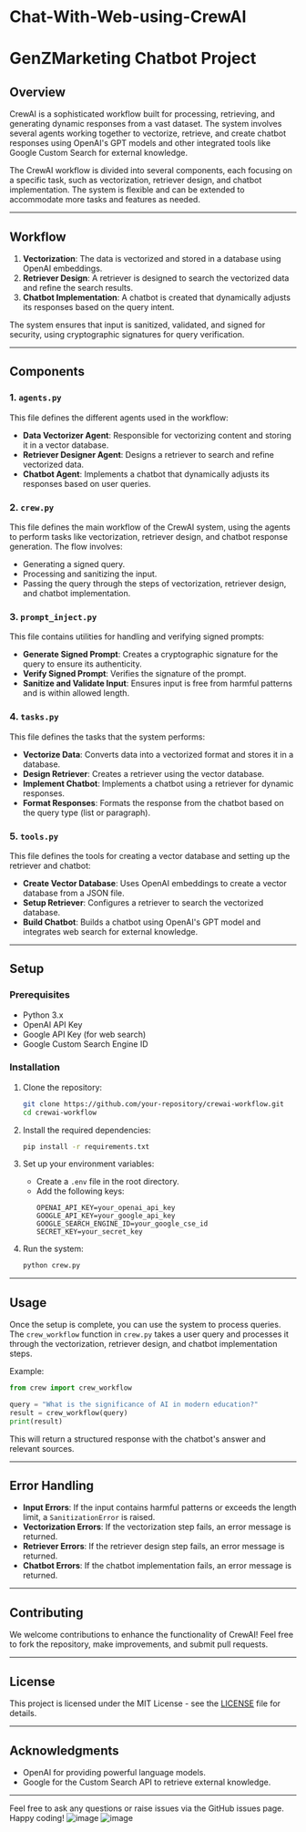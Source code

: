 # Chat-With-Web-using-CrewAI

# GenZMarketing Chatbot Project

## Overview

CrewAI is a sophisticated workflow built for processing, retrieving, and generating dynamic responses from a vast dataset. The system involves several agents working together to vectorize, retrieve, and create chatbot responses using OpenAI's GPT models and other integrated tools like Google Custom Search for external knowledge.

The CrewAI workflow is divided into several components, each focusing on a specific task, such as vectorization, retriever design, and chatbot implementation. The system is flexible and can be extended to accommodate more tasks and features as needed.

---

## Workflow

1. **Vectorization**: The data is vectorized and stored in a database using OpenAI embeddings.
2. **Retriever Design**: A retriever is designed to search the vectorized data and refine the search results.
3. **Chatbot Implementation**: A chatbot is created that dynamically adjusts its responses based on the query intent.

The system ensures that input is sanitized, validated, and signed for security, using cryptographic signatures for query verification.

---

## Components

### 1. `agents.py`
This file defines the different agents used in the workflow:

- **Data Vectorizer Agent**: Responsible for vectorizing content and storing it in a vector database.
- **Retriever Designer Agent**: Designs a retriever to search and refine vectorized data.
- **Chatbot Agent**: Implements a chatbot that dynamically adjusts its responses based on user queries.

### 2. `crew.py`
This file defines the main workflow of the CrewAI system, using the agents to perform tasks like vectorization, retriever design, and chatbot response generation. The flow involves:

- Generating a signed query.
- Processing and sanitizing the input.
- Passing the query through the steps of vectorization, retriever design, and chatbot implementation.

### 3. `prompt_inject.py`
This file contains utilities for handling and verifying signed prompts:

- **Generate Signed Prompt**: Creates a cryptographic signature for the query to ensure its authenticity.
- **Verify Signed Prompt**: Verifies the signature of the prompt.
- **Sanitize and Validate Input**: Ensures input is free from harmful patterns and is within allowed length.

### 4. `tasks.py`
This file defines the tasks that the system performs:

- **Vectorize Data**: Converts data into a vectorized format and stores it in a database.
- **Design Retriever**: Creates a retriever using the vector database.
- **Implement Chatbot**: Implements a chatbot using a retriever for dynamic responses.
- **Format Responses**: Formats the response from the chatbot based on the query type (list or paragraph).

### 5. `tools.py`
This file defines the tools for creating a vector database and setting up the retriever and chatbot:

- **Create Vector Database**: Uses OpenAI embeddings to create a vector database from a JSON file.
- **Setup Retriever**: Configures a retriever to search the vectorized database.
- **Build Chatbot**: Builds a chatbot using OpenAI's GPT model and integrates web search for external knowledge.

---

## Setup

### Prerequisites

- Python 3.x
- OpenAI API Key
- Google API Key (for web search)
- Google Custom Search Engine ID

### Installation

1. Clone the repository:
   ```bash
   git clone https://github.com/your-repository/crewai-workflow.git
   cd crewai-workflow
   ```

2. Install the required dependencies:
   ```bash
   pip install -r requirements.txt
   ```

3. Set up your environment variables:
   - Create a `.env` file in the root directory.
   - Add the following keys:
     ```env
     OPENAI_API_KEY=your_openai_api_key
     GOOGLE_API_KEY=your_google_api_key
     GOOGLE_SEARCH_ENGINE_ID=your_google_cse_id
     SECRET_KEY=your_secret_key
     ```

4. Run the system:
   ```bash
   python crew.py
   ```

---

## Usage

Once the setup is complete, you can use the system to process queries. The `crew_workflow` function in `crew.py` takes a user query and processes it through the vectorization, retriever design, and chatbot implementation steps.

Example:
```python
from crew import crew_workflow

query = "What is the significance of AI in modern education?"
result = crew_workflow(query)
print(result)
```

This will return a structured response with the chatbot's answer and relevant sources.

---

## Error Handling

- **Input Errors**: If the input contains harmful patterns or exceeds the length limit, a `SanitizationError` is raised.
- **Vectorization Errors**: If the vectorization step fails, an error message is returned.
- **Retriever Errors**: If the retriever design step fails, an error message is returned.
- **Chatbot Errors**: If the chatbot implementation fails, an error message is returned.

---

## Contributing

We welcome contributions to enhance the functionality of CrewAI! Feel free to fork the repository, make improvements, and submit pull requests.

---

## License

This project is licensed under the MIT License - see the [LICENSE](LICENSE) file for details.

---

## Acknowledgments

- OpenAI for providing powerful language models.
- Google for the Custom Search API to retrieve external knowledge.

---

Feel free to ask any questions or raise issues via the GitHub issues page. Happy coding!
![image](https://github.com/user-attachments/assets/6ae5acad-dd2c-466e-8ffe-1a31fb62fe98)
![image](https://github.com/user-attachments/assets/45826c41-ce14-4217-8dc8-cb2bd169650c)




